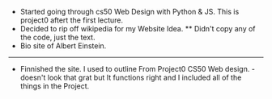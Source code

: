 -   Started going through cs50 Web Design with Python & JS. This is project0 aftert the first lecture. 
-   Decided to rip off wikipedia for my Website Idea. ** Didn't copy any of the code, just the text. 
-   Bio site of Albert Einstein.
_____________________________________________________
- Finnished the site. I used to outline From Project0 CS50 Web design.
-doesn't look that grat but It functions right and I included all of the things in the Project.